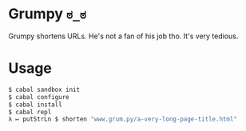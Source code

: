 # Grumpy `ಠ_ಠ`

Grumpy shortens URLs. He's not a fan of his job tho. It's very tedious.

# Usage
```bash
$ cabal sandbox init
$ cabal configure
$ cabal install
$ cabal repl
λ ↦ putStrLn $ shorten "www.grum.py/a-very-long-page-title.html"
```
